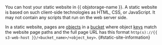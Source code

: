 You can host your static website in {{ objstorage-name }}. A static website is based on such client-side technologies as HTML, CSS, or JavaScript. It may not contain any scripts that run on the web server side. 

In a static website, pages are [objects](../../storage/concepts/object.md) in a [bucket](../../storage/concepts/bucket.md) where object [keys](../../storage/concepts/object.md#key) match the website page paths and the full page URL has this format `http(s)://{{ s3-web-host }}/<bucket_name>/<object_key>`. {#static-site-information}
